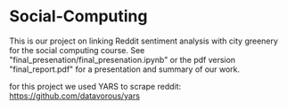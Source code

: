 # Social-Computing
This is our project on linking Reddit sentiment analysis with city greenery for the social computing course. See "final_presenation/final_presenation.ipynb" or the pdf version "final_report.pdf" for a presentation and summary of our work.


for this project we used YARS to scrape reddit: https://github.com/datavorous/yars
